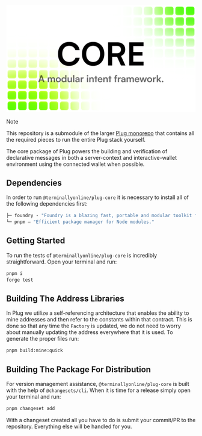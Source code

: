 ![Plug core banner](./plug-core.png)

> [!NOTE]
> This repository is a submodule of the larger [Plug monorepo](https://github.com/terminally-online/plug) that contains all the required pieces to run the entire Plug stack yourself.

The core package of Plug powers the building and verification of declarative messages in both a server-context and interactive-wallet environment using the connected wallet when possible.

## Dependencies

In order to run `@terminallyonline/plug-core` it is necessary to install all of the following dependencies first:

```ml
├─ foundry - "Foundry is a blazing fast, portable and modular toolkit for Ethereum application."
└─ pnpm — "Efficient package manager for Node modules."
```

## Getting Started

To run the tests of `@terminallyonline/plug-core` is incredibly straightforward. Open your terminal and run:

```bash
pnpm i
forge test
```

## Building The Address Libraries

In Plug we utilize a self-referencing architecture that enables the ability to mine addresses and then refer to the constants within that contract. This is done so that any time the `Factory` is updated, we do not need to worry about manually updating the address everywhere that it is used. To generate the proper files run:

```bash
pnpm build:mine:quick
```

## Building The Package For Distribution

For version management assistance, `@terminallyonline/plug-core` is built with the help of `@changesets/cli`. When it is time for a release simply open your terminal and run:

```bash
pnpm changeset add
```

With a changeset created all you have to do is submit your commit/PR to the repository. Everything else will be handled for you.
